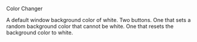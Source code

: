 Color Changer

A default window background color of white.
Two buttons.
One that sets a random background color that cannot be white.
One that resets the background color to white.
